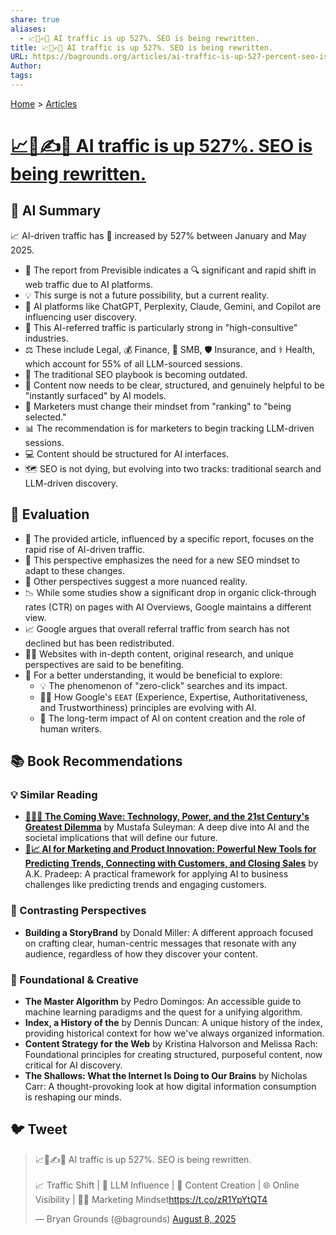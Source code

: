 ```yaml
---
share: true
aliases:
  - 📈🤖✍️🔄 AI traffic is up 527%. SEO is being rewritten.
title: 📈🤖✍️🔄 AI traffic is up 527%. SEO is being rewritten.
URL: https://bagrounds.org/articles/ai-traffic-is-up-527-percent-seo-is-being-rewritten
Author: 
tags: 
---
```

[Home](../index.md) > [Articles](./index.md)  
# [📈🤖✍️🔄 AI traffic is up 527%. SEO is being rewritten.](https://searchengineland.com/ai-traffic-up-seo-rewritten-459954)  
## 🤖 AI Summary  
📈 AI-driven traffic has 🚀 increased by 527% between January and May 2025.  
- 🎯 The report from Previsible indicates a 🔍 significant and rapid shift in web traffic due to AI platforms.  
- 💡 This surge is not a future possibility, but a current reality.  
- 🤖 AI platforms like ChatGPT, Perplexity, Claude, Gemini, and Copilot are influencing user discovery.  
- 💼 This AI-referred traffic is particularly strong in "high-consultive" industries.  
- ⚖️ These include Legal, 💰 Finance, 💼 SMB, 🛡️ Insurance, and ⚕️ Health, which account for 55% of all LLM-sourced sessions.  
- 📜 The traditional SEO playbook is becoming outdated.  
- 🔄 Content now needs to be clear, structured, and genuinely helpful to be "instantly surfaced" by AI models.  
- 🧠 Marketers must change their mindset from "ranking" to "being selected."  
- 📊 The recommendation is for marketers to begin tracking LLM-driven sessions.  
- 💻 Content should be structured for AI interfaces.  
- 🗺️ SEO is not dying, but evolving into two tracks: traditional search and LLM-driven discovery.  
  
## 🤔 Evaluation  
- 📖 The provided article, influenced by a specific report, focuses on the rapid rise of AI-driven traffic.  
- 🔄 This perspective emphasizes the need for a new SEO mindset to adapt to these changes.  
- 🔀 Other perspectives suggest a more nuanced reality.  
- 📉 While some studies show a significant drop in organic click-through rates (CTR) on pages with AI Overviews, Google maintains a different view.  
- 📈 Google argues that overall referral traffic from search has not declined but has been redistributed.  
- 👨‍🏫 Websites with in-depth content, original research, and unique perspectives are said to be benefiting.  
- 🧐 For a better understanding, it would be beneficial to explore:  
    - 💡 The phenomenon of "zero-click" searches and its impact.  
    - 👨‍🏫 How Google's `EEAT` (Experience, Expertise, Authoritativeness, and Trustworthiness) principles are evolving with AI.  
    - 📝 The long-term impact of AI on content creation and the role of human writers.  
  
## 📚 Book Recommendations  
  
### 💡 Similar Reading  
* **[🌊🤖🤔 The Coming Wave: Technology, Power, and the 21st Century's Greatest Dilemma](../books/the-coming-wave-technology-power-and-the-21st-centurys-greatest-dilemma.md)** by Mustafa Suleyman: A deep dive into AI and the societal implications that will define our future.  
* **[🤖📈 AI for Marketing and Product Innovation: Powerful New Tools for Predicting Trends, Connecting with Customers, and Closing Sales](../books/ai-for-marketing-and-product-innovation-powerful-new-tools-for-predicting-trends-connecting-with-customers-and-closing-sales.md)** by A.K. Pradeep: A practical framework for applying AI to business challenges like predicting trends and engaging customers.  
  
### 🔄 Contrasting Perspectives  
* **Building a StoryBrand** by Donald Miller: A different approach focused on crafting clear, human-centric messages that resonate with any audience, regardless of how they discover your content.  
  
### 📜 Foundational & Creative  
* **The Master Algorithm** by Pedro Domingos: An accessible guide to machine learning paradigms and the quest for a unifying algorithm.  
* **Index, a History of the** by Dennis Duncan: A unique history of the index, providing historical context for how we've always organized information.  
* **Content Strategy for the Web** by Kristina Halvorson and Melissa Rach: Foundational principles for creating structured, purposeful content, now critical for AI discovery.  
* **The Shallows: What the Internet Is Doing to Our Brains** by Nicholas Carr: A thought-provoking look at how digital information consumption is reshaping our minds.  
  
## 🐦 Tweet  
<blockquote class="twitter-tweet" data-theme="dark"><p lang="en" dir="ltr">📈🤖✍️🔄 AI traffic is up 527%. SEO is being rewritten.<br><br>📈 Traffic Shift | 🤖 LLM Influence | 📝 Content Creation | 🌐 Online Visibility | 🧑‍💻 Marketing Mindset<a href="https://t.co/zR1YpYtQT4">https://t.co/zR1YpYtQT4</a></p>&mdash; Bryan Grounds (@bagrounds) <a href="https://twitter.com/bagrounds/status/1953631670982352993?ref_src=twsrc%5Etfw">August 8, 2025</a></blockquote> <script async src="https://platform.twitter.com/widgets.js" charset="utf-8"></script>
